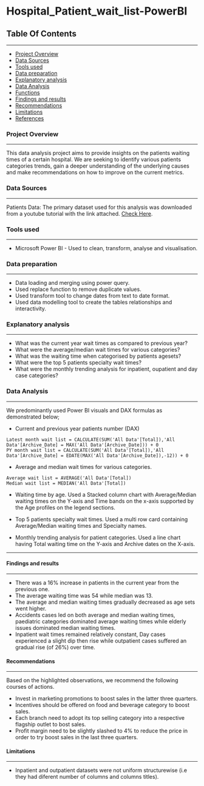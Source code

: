 # Hospital_Patient_wait_list-PowerBI

## Table Of Contents
---

- [Project Overview](#project-overview)
- [Data Sources](#data-sources)
- [Tools used](#tools-used)
- [Data preparation](#data-preparation)
- [Explanatory analysis](#explanatory-analysis)
- [Data Analysis]($data-analysis)
- [Functions](#functions)
- [Findings and results]($findings-and-results)
- [Recommendations](#recommendations)
- [Limitations](#limitations)
- [References](#references)

### Project Overview
---

This data analysis project aims to provide insights on the patients waiting times of a certain hospital. We are seeking to identify various patients categories trends, gain a deeper understanding of the underlying causes and make recommendations on how to improve on the current metrics.

### Data Sources
---

Patients Data: The primary dataset used for this analysis was downloaded from a youtube tutorial with the link attached. [Check Here](https://pivotalstats.com/wp-content/uploads/2024/09/Data-Mapping-Bg.zip).

### Tools used
---

- Microsoft Power BI - Used to clean, transform, analyse and visualisation.

### Data preparation
---

- Data loading and merging using power query.
- Used replace function to remove duplicate values.
- Used transform tool to change dates from text to date format.
- Used data modelling tool to create the tables relationships and interactivity.

### Explanatory analysis
---
- What was the current year wait times as compared to previous year?
- What were the average/median wait times for various categories?
- What was the waiting time when categorised by patients agesets?
- What were the top 5 patients specialty wait times?
- What were the monthly trending analysis for inpatient, oupatient and day case categories?

### Data Analysis
---
We predominantly used Power BI visuals and DAX formulas as demonstrated below;
- Current and previous year patients number (DAX)
```DAX
Latest month wait list = CALCULATE(SUM('All Data'[Total]),'All Data'[Archive_Date] = MAX('All Data'[Archive_Date])) + 0
PY month wait list = CALCULATE(SUM('All Data'[Total]),'All Data'[Archive_Date] = EDATE(MAX('All Data'[Archive_Date]),-12)) + 0
```

- Average and median wait times for various categories.
```DAX
Average wait list = AVERAGE('All Data'[Total])
Median wait list = MEDIAN('All Data'[Total])
```
- Waiting time by age.
Used a Stacked column chart with Average/Median waiting times on the Y-axis and Time bands on the x-axis supported by the Age profiles on the legend sections.

- Top 5 patients specialty wait times.
Used a multi row card containing Average/Median waiting times and Specialty names.

- Monthly trending analysis for patient categories.
Used a line chart having Total waiting time on the Y-axis and Archive dates on the X-axis.

---

#### Findings and results
---
  - There was a 16% increase in patients in the current year from the previous one.
  - The average waiting time was 54 while median was 13.
  - The average and median waiting times gradually decreased as age sets went higher.
  - Accidents cases led on both average and median waiting times, paediatric categories dominated average waiting times while elderly issues dominated median waiting times.
  - Inpatient wait times remained relatively constant, Day cases experienced a slight dip then rise while outpatient cases suffered an gradual rise (of 26%) over time.

#### Recommendations
---
Based on the highlighted observations, we recommend the following courses of actions.
  - Invest in marketing promotions to boost sales in the latter three quarters.
  - Incentives should be offered on food and beverage category to boost sales.
  - Each branch need to adopt its top selling category into a respective flagship outlet to bost sales.
  - Profit margin need to be slightly slashed to 4% to reduce the price in order to try boost sales in the last three quarters.

#### Limitations
---
  - Inpatient and outpatient datasets were not uniform structurewise (i.e they had diferent number of columns and columns titles).



